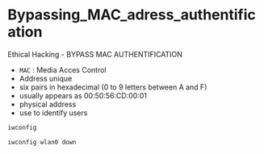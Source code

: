# Bypassing_MAC_adress_authentification
Ethical Hacking - BYPASS MAC AUTHENTIFICATION

* `MAC` : Media Acces Control
*  Address unique
* six pairs in hexadecimal (0 to 9 letters between A and F)
* usually appears as 00:50:56:CD:00:01
* physical address
* use to identify users

```bash
iwconfig
```

```bash
iwconfig wlan0 down
```